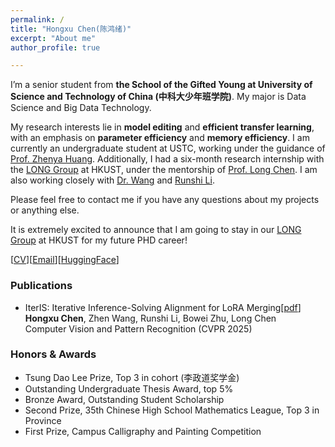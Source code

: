 ```yaml
---
permalink: /
title: "Hongxu Chen(陈鸿绪)"
excerpt: "About me"
author_profile: true

---
```


I’m a senior student from **the School of the Gifted Young at University of Science and Technology of China (中科大少年班学院)**. My major is Data Science and Big Data Technology.   
  
My research interests lie in **model editing** and **efficient transfer learning**, with an emphasis on **parameter efficiency** and **memory efficiency**. I am currently an undergraduate student at USTC, working under the guidance of [Prof. Zhenya Huang](http://staff.ustc.edu.cn/~huangzhy/). Additionally, I had a six-month research internship with the [LONG Group](https://long-group.cse.ust.hk/) at HKUST, under the mentorship of [Prof. Long Chen](https://zjuchenlong.github.io/). I am also working closely with [Dr. Wang](https://scholar.google.com/citations?user=eQ-G_bQAAAAJ&hl=zh-CN) and [Runshi Li](https://github.com/stflrs).

Please feel free to contact me if you have any questions about my projects or anything else.

It is extremely excited to announce that I am going to stay in our [LONG Group](https://long-group.cse.ust.hk/) at HKUST for my future PHD career! 
  
[[CV](https://ustcchx.github.io/files/CV_HongxuChen.pdf)][[Email](mailto:hongxuchen@mail.ustc.edu.cn)][[HuggingFace](https://huggingface.co/Daxuxu36)]

### Publications
- IterIS: Iterative Inference-Solving Alignment for LoRA Merging[[pdf](https://arxiv.org/abs/2411.15231)]  
  **Hongxu Chen**, Zhen Wang, Runshi Li, Bowei Zhu, Long Chen  
  Computer Vision and Pattern Recognition (CVPR 2025)

### Honors & Awards
- Tsung Dao Lee Prize, Top 3 in cohort (李政道奖学金)
- Outstanding Undergraduate Thesis Award, top 5%
- Bronze Award, Outstanding Student Scholarship
- Second Prize, 35th Chinese High School Mathematics League, Top 3 in Province
- First Prize, Campus Calligraphy and Painting Competition




